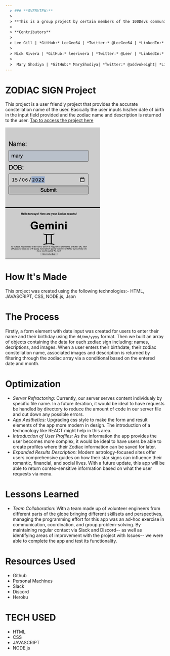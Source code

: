 ```yaml
---
  > ### **OVERVIEW:** 
  >
  > **This is a group project by certain members of the 100Devs community.**
  >
  > **Contributors**
  > 
  > Lee Gill | *GitHub:* LeeGee64 | *Twitter:* @LeeGee64 | *LinkedIn:* linkedin.com/in/leland-gill 
  > 
  > Nick Rivera | *GitHub:* leerivera | *Twitter:* @Leer | *LinkedIn:* linkedin.com/in/nicholas-riveraleer/
  > 
  >  Mary Shodiya | *GitHub:* MaryShodiya| *Twitter:* @addvokeight| *LinkedIn:* linkedin.com/in/mary-shodiya/
---
```



# ZODIAC  SIGN Project
This project is a user friendly project that provides the accurate constellation name of the user. Basically the user inputs his/her date of birth in the input field provided and the zodiac name and description is returned to the user.
[Tap to access the project here](https://my-zodiac-determination.herokuapp.com)

<img align="center" width="300" src="images/input.jpeg" alt="input field" />
<img align="center" width="300" src="images/result.jpeg" alt="travia quiz" />


# How It's Made
This project was created using the following technologies:- HTML, JAVASCRIPT, CSS, NODE.js, Json

# The Process
Firstly, a form element with date input was created for users to enter their name and their birthday using the `dd/mm/yyyy` format. Then we built an array of objects containing the data for each zodiac sign including: names, decriptions, and images. When a user enters their birthdate, their zodiac constellation name, associated images and description is returned by filtering through the zodiac array via a conditional based on the entered date and month.


# Optimization
  * *Server Refractoring:* Currently, our server serves content individualy by specific file name. In a future iteration, it would be ideal to have requests be handled by directory to reduce the amount of code in our server file and cut down any possible errors.
  * *App Aesthetics:* Upgrading css style to make the form and result elements of the app more modern in design. The introduction of a techonology like REACT might help in this area.
  * *Introduction of User Profiles:* As the information the app provides the user becomes more complex, it would be ideal to have users be able to create profiles where their Zodiac information can be saved for later.
  * *Expanded Results Description:* Modern astrology-focused sites offer users comprehensive guides on how their star signs can influence their romantic, financial, and social lives. With a future update, this app will be able to return contex-sensitive information based on what the user requests via menu.

# Lessons Learned
  * *Team Collaboration:* With a team made up of volunteer engineers from different parts of the globe bringing different skillsets and perspectives, managing the programming effort for this app was an ad-hoc exercise in communication, coordination, and group problem-solving. By maintaining regular contact via Slack and Discord-- as well as identifying areas of improvement with the project with Issues-- we were able to complete the app and test its functionality.
  

# Resources Used 
  * Github
  * Personal Machines
  * Slack
  * Discord
  * Heroku
  
# TECH USED
  * HTML
  * CSS
  * JAVASCRIPT
  * NODE.js
